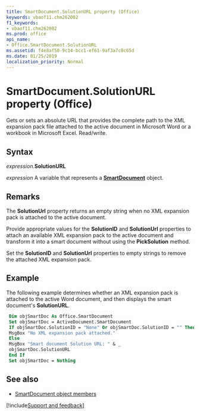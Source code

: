 ```yaml
---
title: SmartDocument.SolutionURL property (Office)
keywords: vbaof11.chm262002
f1_keywords:
- vbaof11.chm262002
ms.prod: office
api_name:
- Office.SmartDocument.SolutionURL
ms.assetid: f4e8af50-9c14-bcc1-ef61-9af3a7c8c65d
ms.date: 01/25/2019
localization_priority: Normal
---
```



# SmartDocument.SolutionURL property (Office)

Gets or sets an absolute URL that provides the complete path to the XML expansion pack file attached to the active document in Microsoft Word or a workbook in Microsoft Excel. Read/write.


## Syntax

_expression_.**SolutionURL**

_expression_ A variable that represents a **[SmartDocument](Office.SmartDocument.md)** object.


## Remarks

The **SolutionUrl** property returns an empty string when no XML expansion pack is attached to the active document.

Provide appropriate values for the **SolutionID** and **SolutionUrl** properties to attach an available XML expansion pack to the active document and transform it into a smart document without using the **PickSolution** method. 

Set the **SolutionID** and **SolutionUrl** properties to empty strings to remove the attached XML expansion pack.


## Example

The following example determines whether an XML expansion pack is attached to the active Word document, and then displays the smart document's **SolutionURL**.


```vb
 Dim objSmartDoc As Office.SmartDocument 
 Set objSmartDoc = ActiveDocument.SmartDocument 
 If objSmartDoc.SolutionID = "None" Or objSmartDoc.SolutionID = "" Then 
 MsgBox "No XML expansion pack attached." 
 Else 
 MsgBox "Smart document Solution URL: " & _ 
 objSmartDoc.SolutionURL 
 End If 
 Set objSmartDoc = Nothing
```


## See also

- [SmartDocument object members](overview/Library-Reference/smartdocument-members-office.md)



[!include[Support and feedback](~/includes/feedback-boilerplate.md)]